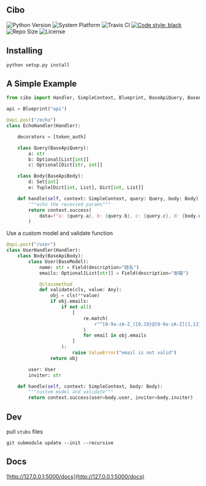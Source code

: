 ## Cibo
![Python Version](https://img.shields.io/badge/python-v3.7.5-brightgreen)
![System Platform](https://img.shields.io/badge/platform-ubuntu-brightgreen.svg)
![Travis CI](https://app.travis-ci.com/yangfan9702/cibo.svg?branch=master&status=unknown)
[![Code style: black](https://img.shields.io/badge/code%20style-black-000000.svg)](https://github.com/psf/black)
![Repo Size](https://img.shields.io/github/repo-size/yangfan9702/cibo)
![License](https://img.shields.io/github/license/yangfan9702/cibo)

## Installing
```shell
python setup.py install
```

## A Simple Example
```python
from cibo import Handler, SimpleContext, Blueprint, BaseApiQuery, BaseApiBody

api = Blueprint("api")

@api.post("/echo")
class EchoHandler(Handler):

    decorators = [token_auth]

    class Query(BaseApiQuery):
        a: str
        b: Optional[List[int]]
        c: Optional[Dict[str, int]]

    class Body(BaseApiBody):
        d: Set[int]
        e: Tuple[Dict[int, List], Dict[int, List]]

    def handle(self, context: SimpleContext, query: Query, body: Body):
        """echo the recevied params"""
        return context.success(
            data=f"a: {query.a}, b: {query.b}, c: {query.c}, d: {body.d}, e: {body.e}"
        )

```
Use a custom model and validate function
```python
@api.post("/user")
class UserHandler(Handler):
    class Body(BaseApiBody):
        class User(BaseModel):
            name: str = Field(description="姓名")
            emails: Optional[List[str]] = Field(description="邮箱")

            @classmethod
            def validate(cls, value: Any):
                obj = cls(**value)
                if obj.emails:
                    if not all(
                        [
                            re.match(
                                r"^[0-9a-zA-Z_]{0,19}@[0-9a-zA-Z]{1,13}\.[com,cn,net]{1,3}$", email
                            )
                            for email in obj.emails
                        ]
                    ):
                        raise ValueError("email is not valid")
                return obj

        user: User
        inviter: str

    def handle(self, context: SimpleContext, body: Body):
        """custom model and validate"""
        return context.success(user=body.user, inviter=body.inviter)
```

## Dev
pull `stubs` files
```shell
git submodule update --init --recursive
```

## Docs
[http://127.0.0.1:5000/docs](http://127.0.0.1:5000/docs)

